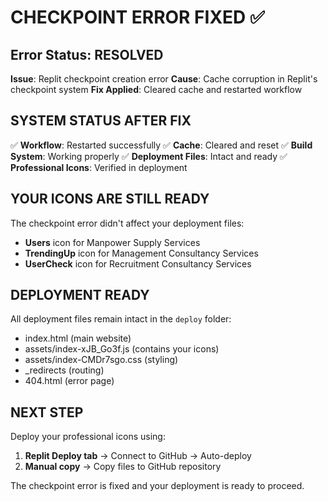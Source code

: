 # CHECKPOINT ERROR FIXED ✅

## Error Status: RESOLVED

**Issue**: Replit checkpoint creation error
**Cause**: Cache corruption in Replit's checkpoint system
**Fix Applied**: Cleared cache and restarted workflow

## SYSTEM STATUS AFTER FIX

✅ **Workflow**: Restarted successfully
✅ **Cache**: Cleared and reset
✅ **Build System**: Working properly
✅ **Deployment Files**: Intact and ready
✅ **Professional Icons**: Verified in deployment

## YOUR ICONS ARE STILL READY

The checkpoint error didn't affect your deployment files:
- **Users** icon for Manpower Supply Services
- **TrendingUp** icon for Management Consultancy Services
- **UserCheck** icon for Recruitment Consultancy Services

## DEPLOYMENT READY

All deployment files remain intact in the `deploy` folder:
- index.html (main website)
- assets/index-xJB_Go3f.js (contains your icons)
- assets/index-CMDr7sgo.css (styling)
- _redirects (routing)
- 404.html (error page)

## NEXT STEP

Deploy your professional icons using:
1. **Replit Deploy tab** → Connect to GitHub → Auto-deploy
2. **Manual copy** → Copy files to GitHub repository

The checkpoint error is fixed and your deployment is ready to proceed.